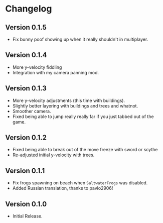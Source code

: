 ﻿Changelog
==============

## Version 0.1.5
* Fix bunny poof showing up when it really shouldn't in multiplayer.

## Version 0.1.4
* More y-velocity fiddling
* Integration with my camera panning mod.

## Version 0.1.3
* More y-velocity adjustments (this time with buildings).
* Slightly better layering with buildings and trees and whatnot.
* Smoother camera.
* Fixed being able to jump really really far if you just tabbed out of the game.

## Version 0.1.2
* Fixed being able to break out of the move freeze with sword or scythe
* Re-adjusted initial y-velocity with trees.

## Version 0.1.1
* Fix frogs spawning on beach when `SaltwaterFrogs` was disabled.
* Added Russian translation, thanks to pavlo2906!

## Version 0.1.0
* Initial Release.